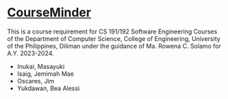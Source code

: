 # [CourseMinder](courseminder.vercel.app)
This is a course requirement for CS 191/192 Software Engineering Courses of the Department of Computer Science, College of Engineering, University of the Philippines, Diliman under the guidance of Ma. Rowena C. Solamo for A.Y. 2023-2024.

- Inukai, Masayuki
- Isaig, Jemimah Mae
- Oscares, Jim
- Yukdawan, Bea Alessi
